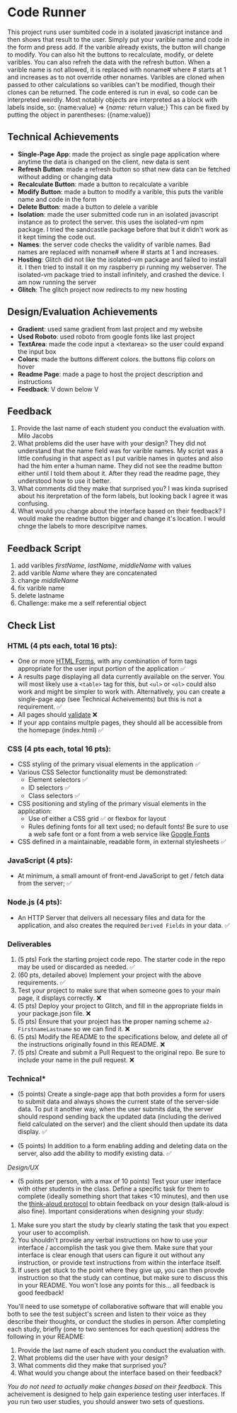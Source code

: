 # Code Runner
This project runs user sumbited code in a isolated javascript instance and then shows that result to the user. Simply put your varible name and code in the form and press add. If the varible already exists, the button will change to modify. You can also hit the buttons to recalculate, modify, or delete varibles. You can also refreh the data with the refresh button. When a varible name is not allowed, it is replaced with noname# where # starts at 1 and increases as to not override other nonames. Varibles are cloned when passed to other calculations so varibles can't be modified, though their clones can be returned. The code entered is run in eval, so code can be interpreted weirdly. Most notably objects are interpreted as a block with labels inside, so: {name:value} => {*name:* return value;} This can be fixed by putting the object in parentheses: ({name:value})

## Technical Achievements
- **Single-Page App**: made the project as single page application where anytime the data is changed on the client, new data is sent
- **Refresh Button**: made a refresh button so sthat new data can be fetched without adding or changing data 
- **Recalculate Button**: made a button to recalculate a varible
- **Modify Button**: made a button to modify a varible, this puts the varible name and code in the form 
- **Delete Button**: made a button to delele a varible
- **Isolation**: made the user submitted code run in an isolated javascript instance as to protect the server. this uses the isolated-vm npm package. I tried the sandcastle package before that but it didn't work as it kept timing the code out. 
- **Names**: the server code checks the validity of varible names. Bad names are replaced with noname# where # starts at 1 and increases.
- **Hosting**: Glitch did not like the isolated-vm package and failed to install it. I then tried to install it on my raspberry pi running my webserver. The isolated-vm package tried to install infinitely, and crashed the device. I am now running the server 
- **Glitch**: The glitch project now redirects to my new hosting

## Design/Evaluation Achievements
- **Gradient**: used same gradient from last project and my website
- **Used Roboto**: used roboto from google fonts like last project
- **TextArea**: made the code input a \<textarea> so the user could expand the input box
- **Colors**: made the buttons different colors. the buttons flip colors on hover
- **Readme Page**: made a page to host the project description and instructions
- **Feedback**: V down below V


## Feedback
1. Provide the last name of each student you conduct the evaluation with.
    Milo Jacobs
2. What problems did the user have with your design?
    They did not understand that the name field was for varible names. My script was a little confusing in that aspect as I put varible names in quotes and also had the him enter a human name. They did not see the readme button either until I told them about it. After they read the readme page, they understood how to use it better.
3. What comments did they make that surprised you?
    I was kinda suprised about his iterpretation of the form labels, but looking back I agree it was confusing.
4. What would you change about the interface based on their feedback?
    I would make the readme button bigger and change it's location. I would chnge the labels to more descripitve names.

## Feedback Script
1. add varibles *firstName*, *lastName*, *middleName* with values
2. add varible *Name* where they are concatenated
3. change *middleName*
4. fix varible name
5. delete lastname
6. Challenge: make me a self referential object

## Check List

### HTML (4 pts each, total 16 pts):
- One or more [HTML Forms](https://developer.mozilla.org/en-US/docs/Learn/HTML/Forms), with any combination of form tags appropriate for the user input portion of the application ✅
- A results page displaying all data currently available on the server. You will most likely use a `<table>` tag for this, but `<ul>` or `<ol>` could also work and might be simpler to work with. Alternatively, you can create a single-page app (see Technical Acheivements) but this is not a requirement. ✅
- All pages should [validate](https://validator.w3.org) ❌
- If your app contains multple pages, they should all be accessible from the homepage (index.html) ✅

### CSS (4 pts each, total 16 pts):
- CSS styling of the primary visual elements in the application ✅
- Various CSS Selector functionality must be demonstrated:
    - Element selectors ✅
    - ID selectors ✅
    - Class selectors ✅
- CSS positioning and styling of the primary visual elements in the application:
    - Use of either a CSS grid ✅ or flexbox for layout 
    - Rules defining fonts for all text used; no default fonts! Be sure to use a web safe font or a font from a web service like [Google Fonts](http://fonts.google.com/)
- CSS defined in a maintainable, readable form, in external stylesheets ✅

### JavaScript (4 pts):
- At minimum, a small amount of front-end JavaScript to get / fetch data from the server; ✅

### Node.js (4 pts):
- An HTTP Server that delivers all necessary files and data for the application, and also creates the required `Derived Fields` in your data. ✅

### Deliverables
1. (5 pts) Fork the starting project code repo. The starter code in the repo may be used or discarded as needed. ✅
2. (60 pts, detailed above) Implement your project with the above requirements. ✅
3. Test your project to make sure that when someone goes to your main page, it displays correctly. ❌
4. (5 pts) Deploy your project to Glitch, and fill in the appropriate fields in your package.json file. ❌
5. (5 pts) Ensure that your project has the proper naming scheme `a2-FirstnameLastname` so we can find it. ❌
6. (5 pts) Modify the README to the specifications below, and delete all of the instructions originally found in this README. ❌
7. (5 pts) Create and submit a Pull Request to the original repo. Be sure to include your name in the pull request. ❌

### Technical*
- (5 points) Create a single-page app that both provides a form for users to submit data and always shows the current state of the server-side data. To put it another way, when the user submits data, the server should respond sending back the updated data (including the derived field calculated on the server) and the client should then update its data display. ✅

- (5 points) In addition to a form enabling adding and deleting data on the server, also add the ability to modify existing data. ✅

*Design/UX*
- (5 points per person, with a max of 10 points) Test your user interface with other students in the class. Define a specific task for them to complete (ideally something short that takes <10 minutes), and then use the [think-aloud protocol](https://en.wikipedia.org/wiki/Think_aloud_protocol) to obtain feedback on your design (talk-aloud is also fine). Important considerations when designing your study:

1. Make sure you start the study by clearly stating the task that you expect your user to accomplish.
2. You shouldn't provide any verbal instructions on how to use your interface / accomplish the task you give them. Make sure that your interface is clear enough that users can figure it out without any instruction, or provide text instructions from within the interface itself. 
3. If users get stuck to the point where they give up, you can then provde instruction so that the study can continue, but make sure to discuss this in your README. You won't lose any points for this... all feedback is good feedback!

You'll need to use sometype of collaborative software that will enable you both to see the test subject's screen and listen to their voice as they describe their thoughts, or conduct the studies in person. After completing each study, briefly (one to two sentences for each question) address the following in your README:

1. Provide the last name of each student you conduct the evaluation with.
2. What problems did the user have with your design?
3. What comments did they make that surprised you?
4. What would you change about the interface based on their feedback?

*You do not need to actually make changes based on their feedback*. This acheivement is designed to help gain experience testing user interfaces. If you run two user studies, you should answer two sets of questions. 